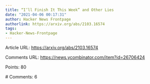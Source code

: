 ```yaml
---
title: “I’ll Finish It This Week” and Other Lies
date: "2021-04-06 00:17:31"
author: Hacker News Frontpage
authorlink: https://arxiv.org/abs/2103.16574
tags:
- Hacker-News-Frontpage
---
```


<p>Article URL: <a href="https://arxiv.org/abs/2103.16574">https://arxiv.org/abs/2103.16574</a></p>
<p>Comments URL: <a href="https://news.ycombinator.com/item?id=26706424">https://news.ycombinator.com/item?id=26706424</a></p>
<p>Points: 80</p>
<p># Comments: 6</p>
